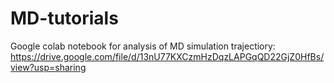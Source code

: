 # MD-tutorials

Google colab notebook for analysis of MD simulation trajectiory: https://drive.google.com/file/d/13nU77KXCzmHzDqzLAPGqQD22GjZ0HfBs/view?usp=sharing
